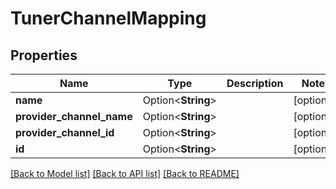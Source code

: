 # TunerChannelMapping

## Properties

Name | Type | Description | Notes
------------ | ------------- | ------------- | -------------
**name** | Option<**String**> |  | [optional]
**provider_channel_name** | Option<**String**> |  | [optional]
**provider_channel_id** | Option<**String**> |  | [optional]
**id** | Option<**String**> |  | [optional]

[[Back to Model list]](../README.md#documentation-for-models) [[Back to API list]](../README.md#documentation-for-api-endpoints) [[Back to README]](../README.md)



